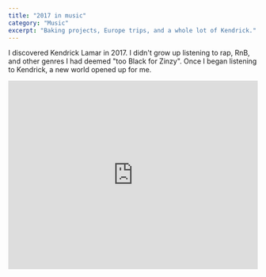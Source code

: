 ```yaml
---
title: "2017 in music"
category: "Music"
excerpt: "Baking projects, Europe trips, and a whole lot of Kendrick."
---
```

I discovered Kendrick Lamar in 2017. I didn't grow up listening to rap, RnB, and other genres I had deemed "too Black for Zinzy". Once I began listening to Kendrick, a new world opened up for me. 

<iframe src="https://open.spotify.com/embed/playlist/75WLtv7GaW2zlvYfyCy1lV?theme=0" width="100%" height="380" frameBorder="0" allowtransparency="true" allow="encrypted-media"></iframe>